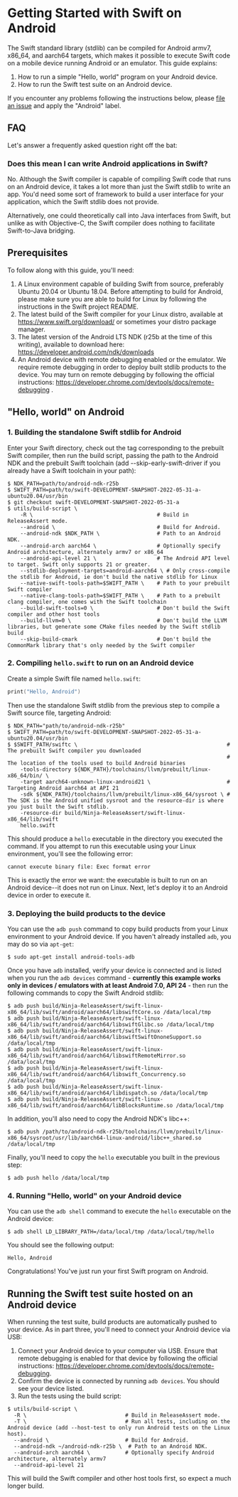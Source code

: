 # Getting Started with Swift on Android

The Swift standard library (stdlib) can be compiled for Android armv7, x86_64,
and aarch64 targets, which makes it possible to execute Swift code on a mobile
device running Android or an emulator. This guide explains:

1. How to run a simple "Hello, world" program on your Android device.
2. How to run the Swift test suite on an Android device.

If you encounter any problems following the instructions below, please
[file an issue](https://github.com/apple/swift/issues) and apply the "Android"
label.

## FAQ

Let's answer a frequently asked question right off the bat:

### Does this mean I can write Android applications in Swift?

No. Although the Swift compiler is capable of compiling Swift code that runs
on an Android device, it takes a lot more than just the Swift stdlib to write
an app. You'd need some sort of framework to build a user interface for your
application, which the Swift stdlib does not provide.

Alternatively, one could theoretically call into Java interfaces from Swift,
but unlike as with Objective-C, the Swift compiler does nothing to facilitate
Swift-to-Java bridging.

## Prerequisites

To follow along with this guide, you'll need:

1. A Linux environment capable of building Swift from source, preferably
   Ubuntu 20.04 or Ubuntu 18.04. Before attempting to build for Android,
   please make sure you are able to build for Linux by following the
   instructions in the Swift project README.
2. The latest build of the Swift compiler for your Linux distro, available at
   https://www.swift.org/download/ or sometimes your distro package manager.
3. The latest version of the Android LTS NDK (r25b at the time of this writing),
   available to download here:
   https://developer.android.com/ndk/downloads
4. An Android device with remote debugging enabled or the emulator. We require
   remote debugging in order to deploy built stdlib products to the device. You
   may turn on remote debugging by following the official instructions:
   https://developer.chrome.com/devtools/docs/remote-debugging .

## "Hello, world" on Android

### 1. Building the standalone Swift stdlib for Android

Enter your Swift directory, check out the tag corresponding to the prebuilt
Swift compiler, then run the build script, passing the path to the Android NDK
and the prebuilt Swift toolchain (add --skip-early-swift-driver if you already
have a Swift toolchain in your path):

```
$ NDK_PATH=path/to/android-ndk-r25b
$ SWIFT_PATH=path/to/swift-DEVELOPMENT-SNAPSHOT-2022-05-31-a-ubuntu20.04/usr/bin
$ git checkout swift-DEVELOPMENT-SNAPSHOT-2022-05-31-a
$ utils/build-script \
    -R \                                       # Build in ReleaseAssert mode.
    --android \                                # Build for Android.
    --android-ndk $NDK_PATH \                  # Path to an Android NDK.
    --android-arch aarch64 \                   # Optionally specify Android architecture, alternately armv7 or x86_64
    --android-api-level 21 \                   # The Android API level to target. Swift only supports 21 or greater.
    --stdlib-deployment-targets=android-aarch64 \ # Only cross-compile the stdlib for Android, ie don't build the native stdlib for Linux
    --native-swift-tools-path=$SWIFT_PATH \    # Path to your prebuilt Swift compiler
    --native-clang-tools-path=$SWIFT_PATH \    # Path to a prebuilt clang compiler, one comes with the Swift toolchain
    --build-swift-tools=0 \                    # Don't build the Swift compiler and other host tools
    --build-llvm=0 \                           # Don't build the LLVM libraries, but generate some CMake files needed by the Swift stdlib build
    --skip-build-cmark                         # Don't build the CommonMark library that's only needed by the Swift compiler
```

### 2. Compiling `hello.swift` to run on an Android device

Create a simple Swift file named `hello.swift`:

```swift
print("Hello, Android")
```

Then use the standalone Swift stdlib from the previous step to compile a Swift
source file, targeting Android:

```
$ NDK_PATH="path/to/android-ndk-r25b"
$ SWIFT_PATH=path/to/swift-DEVELOPMENT-SNAPSHOT-2022-05-31-a-ubuntu20.04/usr/bin
$ $SWIFT_PATH/swiftc \                                               # The prebuilt Swift compiler you downloaded
                                                                     # The location of the tools used to build Android binaries
    -tools-directory ${NDK_PATH}/toolchains/llvm/prebuilt/linux-x86_64/bin/ \
    -target aarch64-unknown-linux-android21 \                        # Targeting Android aarch64 at API 21
    -sdk ${NDK_PATH}/toolchains/llvm/prebuilt/linux-x86_64/sysroot \ # The SDK is the Android unified sysroot and the resource-dir is where you just built the Swift stdlib.
    -resource-dir build/Ninja-ReleaseAssert/swift-linux-x86_64/lib/swift
    hello.swift
```

This should produce a `hello` executable in the directory you executed the
command. If you attempt to run this executable using your Linux environment,
you'll see the following error:

```
cannot execute binary file: Exec format error
```

This is exactly the error we want: the executable is built to run on an
Android device--it does not run on Linux. Next, let's deploy it to an Android
device in order to execute it.

### 3. Deploying the build products to the device

You can use the `adb push` command to copy build products from your Linux
environment to your Android device. If you haven't already installed `adb`,
you may do so via `apt-get`:

```
$ sudo apt-get install android-tools-adb
```

Once you have `adb` installed, verify your device is connected and is
listed when you run the `adb devices` command - **currently this example works only in devices / emulators with at least Android 7.0, API 24** - then run the following
commands to copy the Swift Android stdlib:

```
$ adb push build/Ninja-ReleaseAssert/swift-linux-x86_64/lib/swift/android/aarch64/libswiftCore.so /data/local/tmp
$ adb push build/Ninja-ReleaseAssert/swift-linux-x86_64/lib/swift/android/aarch64/libswiftGlibc.so /data/local/tmp
$ adb push build/Ninja-ReleaseAssert/swift-linux-x86_64/lib/swift/android/aarch64/libswiftSwiftOnoneSupport.so /data/local/tmp
$ adb push build/Ninja-ReleaseAssert/swift-linux-x86_64/lib/swift/android/aarch64/libswiftRemoteMirror.so /data/local/tmp
$ adb push build/Ninja-ReleaseAssert/swift-linux-x86_64/lib/swift/android/aarch64/libswift_Concurrency.so /data/local/tmp
$ adb push build/Ninja-ReleaseAssert/swift-linux-x86_64/lib/swift/android/aarch64/libdispatch.so /data/local/tmp
$ adb push build/Ninja-ReleaseAssert/swift-linux-x86_64/lib/swift/android/aarch64/libBlocksRuntime.so /data/local/tmp
```

In addition, you'll also need to copy the Android NDK's libc++:

```
$ adb push /path/to/android-ndk-r25b/toolchains/llvm/prebuilt/linux-x86_64/sysroot/usr/lib/aarch64-linux-android/libc++_shared.so /data/local/tmp
```

Finally, you'll need to copy the `hello` executable you built in the
previous step:
```
$ adb push hello /data/local/tmp
```

### 4. Running "Hello, world" on your Android device

You can use the `adb shell` command to execute the `hello` executable on
the Android device:

```
$ adb shell LD_LIBRARY_PATH=/data/local/tmp /data/local/tmp/hello
```

You should see the following output:

```
Hello, Android
```

Congratulations! You've just run your first Swift program on Android.

## Running the Swift test suite hosted on an Android device

When running the test suite, build products are automatically pushed to your
device. As in part three, you'll need to connect your Android device via USB:

1. Connect your Android device to your computer via USB. Ensure that remote
   debugging is enabled for that device by following the official instructions:
   https://developer.chrome.com/devtools/docs/remote-debugging.
2. Confirm the device is connected by running `adb devices`. You should see
   your device listed.
3. Run the tests using the build script:

```
$ utils/build-script \
  -R \                               # Build in ReleaseAssert mode.
  -T \                               # Run all tests, including on the Android device (add --host-test to only run Android tests on the Linux host).
  --android \                        # Build for Android.
  --android-ndk ~/android-ndk-r25b \  # Path to an Android NDK.
  --android-arch aarch64 \           # Optionally specify Android architecture, alternately armv7
  --android-api-level 21
```

This will build the Swift compiler and other host tools first, so expect a much
longer build.
